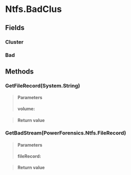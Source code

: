 ﻿


# Ntfs.BadClus

## Fields

### Cluster

### Bad

## Methods


### GetFileRecord(System.String)

> #### Parameters
> **volume:** 

> #### Return value
> 

### GetBadStream(PowerForensics.Ntfs.FileRecord)

> #### Parameters
> **fileRecord:** 

> #### Return value
> 